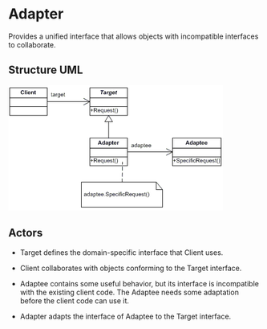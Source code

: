 # Adapter

Provides a unified interface that allows objects with incompatible interfaces to collaborate.

## Structure UML

![](../../../umls/adapter.gif)

## Actors

- Target
  defines the domain-specific interface that Client uses.

- Client
  collaborates with objects conforming to the Target interface.

- Adaptee
  contains some useful behavior, but its interface is incompatible with the existing client code. The Adaptee needs some adaptation before the client code can use it.

- Adapter
  adapts the interface of Adaptee to the Target interface.
